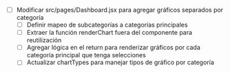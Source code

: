 - [ ] Modificar src/pages/Dashboard.jsx para agregar gráficos separados por categoría
  - [ ] Definir mapeo de subcategorías a categorías principales
  - [ ] Extraer la función renderChart fuera del componente para reutilización
  - [ ] Agregar lógica en el return para renderizar gráficos por cada categoría principal que tenga selecciones
  - [ ] Actualizar chartTypes para manejar tipos de gráfico por categoría
